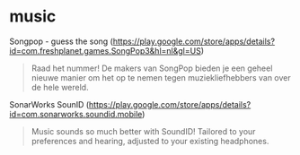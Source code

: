 # music
Songpop - guess the song (https://play.google.com/store/apps/details?id=com.freshplanet.games.SongPop3&hl=nl&gl=US)
> Raad het nummer! De makers van SongPop bieden je een geheel nieuwe manier om het op te nemen tegen muziekliefhebbers van over de hele wereld.

SonarWorks SounID (https://play.google.com/store/apps/details?id=com.sonarworks.soundid.mobile)
> Music sounds so much better with SoundID! Tailored to your preferences and hearing, adjusted to your existing headphones.
